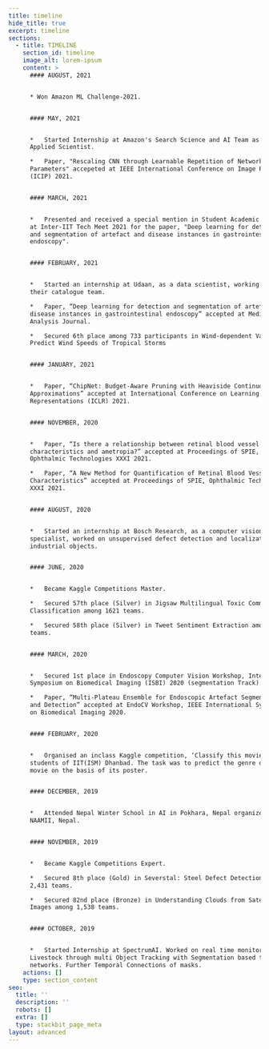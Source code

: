 ```yaml
---
title: timeline
hide_title: true
excerpt: timeline
sections:
  - title: TIMELINE
    section_id: timeline
    image_alt: lorem-ipsum
    content: >
      #### AUGUST, 2021


      * Won Amazon ML Challenge-2021.


      #### MAY, 2021


      *   Started Internship at Amazon's Search Science and AI Team as an
      Applied Scientist.

      *   Paper, "Rescaling CNN through Learnable Repetition of Network
      Parameters" accepeted at IEEE International Conference on Image Processing
      (ICIP) 2021.


      #### MARCH, 2021


      *   Presented and received a special mention in Student Academic Conclave
      at Inter-IIT Tech Meet 2021 for the paper, "Deep learning for detection
      and segmentation of artefact and disease instances in gastrointestinal
      endoscopy".


      #### FEBRUARY, 2021


      *   Started an internship at Udaan, as a data scientist, working with
      their catalogue team.

      *   Paper, “Deep learning for detection and segmentation of artefact and
      disease instances in gastrointestinal endoscopy” accepted at Medical Image
      Analysis Journal.

      *   Secured 6th place among 733 participants in Wind-dependent Variables:
      Predict Wind Speeds of Tropical Storms


      #### JANUARY, 2021


      *   Paper, “ChipNet: Budget-Aware Pruning with Heaviside Continuous
      Approximations” accepted at International Conference on Learning
      Representations (ICLR) 2021.


      #### NOVEMBER, 2020


      *   Paper, “Is there a relationship between retinal blood vessel
      characteristics and ametropia?” accepted at Proceedings of SPIE,
      Ophthalmic Technologies XXXI 2021.

      *   Paper, “A New Method for Quantification of Retinal Blood Vessel
      Characteristics” accepted at Proceedings of SPIE, Ophthalmic Technologies
      XXXI 2021.


      #### AUGUST, 2020


      *   Started an internship at Bosch Research, as a computer vision
      specialist, worked on unsupervised defect detection and localization for
      industrial objects.


      #### JUNE, 2020


      *   Became Kaggle Competitions Master.

      *   Secured 57th place (Silver) in Jigsaw Multilingual Toxic Comment
      Classification among 1621 teams.

      *   Secured 58th place (Silver) in Tweet Sentiment Extraction among 2227
      teams.


      #### MARCH, 2020


      *   Secured 1st place in Endoscopy Computer Vision Workshop, International
      Symposium on Biomedical Imaging (ISBI) 2020 (segmentation Track).

      *   Paper, “Multi-Plateau Ensemble for Endoscopic Artefact Segmentation
      and Detection” accepted at EndoCV Workshop, IEEE International Symposium
      on Biomedical Imaging 2020.


      #### FEBRUARY, 2020


      *   Organised an inclass Kaggle competition, ‘Classify this movie’ for the
      students of IIT(ISM) Dhanbad. The task was to predict the genre of the
      movie on the basis of its poster.


      #### DECEMBER, 2019


      *   Attended Nepal Winter School in AI in Pokhara, Nepal organized by
      NAAMII, Nepal.


      #### NOVEMBER, 2019


      *   Became Kaggle Competitions Expert.

      *   Secured 8th place (Gold) in Severstal: Steel Defect Detection among
      2,431 teams.

      *   Secured 82nd place (Bronze) in Understanding Clouds from Satellite
      Images among 1,538 teams.


      #### OCTOBER, 2019


      *   Started Internship at SpectrumAI. Worked on real time monitoring of
      Livestock through multi Object Tracking with Segmentation based two stage
      networks. Further Temporal Connections of masks.
    actions: []
    type: section_content
seo:
  title: ''
  description: ''
  robots: []
  extra: []
  type: stackbit_page_meta
layout: advanced
---
```

